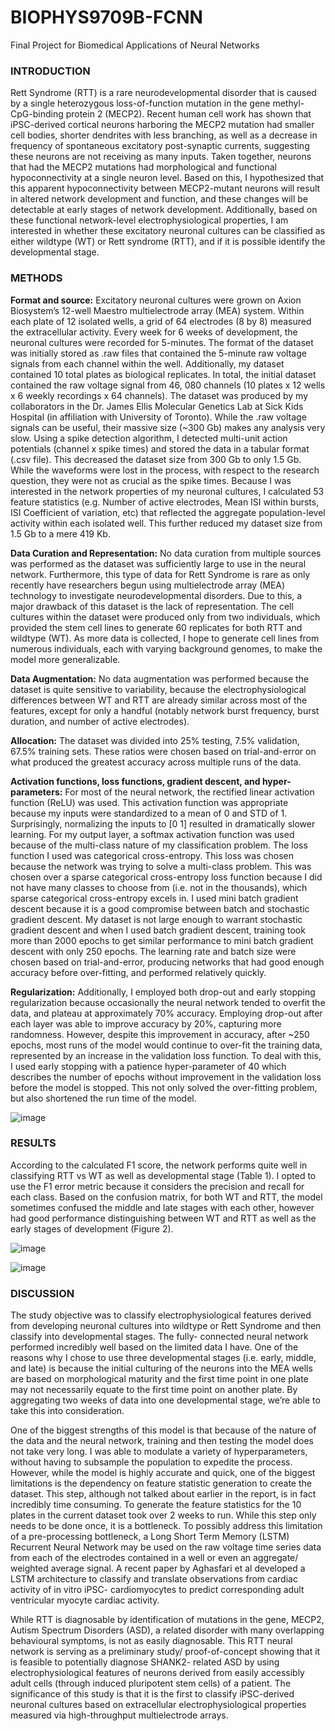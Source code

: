 # BIOPHYS9709B-FCNN
Final Project for Biomedical Applications of Neural Networks

<h3>INTRODUCTION</h3>
Rett Syndrome (RTT) is a rare neurodevelopmental disorder that is caused by a single heterozygous loss-of-function mutation in the gene methyl-CpG-binding protein 2 (MECP2). Recent human cell work has shown that iPSC-derived cortical neurons harboring the MECP2 mutation had smaller cell bodies, shorter dendrites with less branching, as well as a decrease in frequency of spontaneous excitatory post-synaptic currents, suggesting these neurons are not receiving as many inputs. Taken together, neurons that had the MECP2 mutations had morphological and functional hypoconnectivity at a single neuron level. Based on this, I hypothesized that this apparent hypoconnectivity between MECP2-mutant neurons will result in altered network development and function, and these changes will be detectable at early stages of network development. Additionally, based on these functional network-level electrophysiological properties, I am interested in whether these excitatory neuronal cultures can be classified as either wildtype (WT) or Rett syndrome (RTT), and if it is possible identify the developmental stage.

<h3>METHODS</h3>
<strong>Format and source:</strong> Excitatory neuronal cultures were grown on Axion Biosystem’s 12-well Maestro multielectrode array (MEA) system. Within each plate of 12 isolated wells, a grid of 64 electrodes (8 by 8) measured the extracellular activity. Every week for 6 weeks of development, the neuronal cultures were recorded for 5-minutes. The format of the dataset was initially stored as .raw files that contained the 5-minute raw voltage signals from each channel within the well. Additionally, my dataset contained 10 total plates as biological replicates. In total, the initial dataset contained the raw voltage signal from 46, 080 channels (10 plates x 12 wells x 6 weekly recordings x 64 channels). The dataset was produced by my collaborators in the Dr. James Ellis Molecular Genetics Lab at Sick Kids Hospital (in affiliation with University of Toronto). While the .raw voltage signals can be useful, their massive size (~300 Gb) makes any analysis very slow. Using a spike detection algorithm, I detected multi-unit action potentials (channel x spike times) and stored the data in a tabular format (.csv file). This decreased the dataset size from 300 Gb to only 1.5 Gb. While the waveforms were lost in the process, with respect to the research question, they were not as crucial as the spike times. Because I was interested in the network properties of my neuronal cultures, I calculated 53 feature statistics (e.g. Number of active electrodes, Mean ISI within bursts, ISI Coefficient of variation, etc) that reflected the aggregate population-level activity within each isolated well. This further reduced my dataset size from 1.5 Gb to a mere 419 Kb.


<strong>Data Curation and Representation:</strong> No data curation from multiple sources was performed as the dataset was sufficiently large to use in the neural network. Furthermore, this type of data for Rett Syndrome is rare as only recently have researchers begun using multielectrode array (MEA) technology to investigate neurodevelopmental disorders. Due to this, a major drawback of this dataset is the lack of representation. The cell cultures within the dataset were produced only from two individuals, which provided the stem cell lines to generate 60 replicates for both RTT and wildtype (WT). As more data is collected, I hope to generate cell lines from numerous individuals, each with varying background genomes, to make the model more generalizable.

<strong>Data Augmentation:</strong> No data augmentation was performed because the dataset is quite sensitive to variability, because the electrophysiological differences between WT and RTT are already similar across most of the features, except for only a handful (notably network burst frequency, burst duration, and number of active electrodes).

<strong>Allocation:</strong> The dataset was divided into 25% testing, 7.5% validation, 67.5% training sets. These ratios were chosen based on trial-and-error on what produced the greatest accuracy across multiple runs of the data.

<strong>Activation functions, loss functions, gradient descent, and hyper-parameters:</strong> For most of the neural network, the rectified linear activation function (ReLU) was used. This activation function was appropriate because my inputs were standardized to a mean of 0 and STD of 1. Surprisingly, normalizing the inputs to [0 1] resulted in dramatically slower learning. For my output layer, a softmax activation function was used because of the multi-class nature of my classification problem. The loss function I used was categorical cross-entropy. This loss was chosen because the network was trying to solve a multi-class problem. This was chosen over a sparse categorical cross-entropy loss function because I did not have many classes to choose from (i.e. not in the thousands), which sparse categorical cross-entropy excels in. I used mini batch gradient descent because it is a good compromise between batch and stochastic gradient descent. My dataset is not large enough to warrant stochastic gradient descent and when I used batch gradient descent, training took more than 2000 epochs to get similar performance to mini batch gradient descent with only 250 epochs. The learning rate and batch size were chosen based on trial-and-error, producing networks that had good enough accuracy before over-fitting, and performed relatively quickly.

<strong>Regularization:</strong> Additionally, I employed both drop-out and early stopping regularization because occasionally the neural network tended to overfit the data, and plateau at approximately 70% accuracy. Employing drop-out after each layer was able to improve accuracy by 20%, capturing more randomness. However, despite this improvement in accuracy, after ~250 epochs, most runs of the model would continue to over-fit the training data, represented by an increase in the validation loss function. To deal with this, I used early stopping with a patience hyper-parameter of 40 which describes the number of epochs without improvement in the validation loss before the model is stopped. This not only solved the over-fitting problem, but also shortened the run time of the model.

![image](https://user-images.githubusercontent.com/2040394/192342359-aaf91951-9406-45ab-83d2-bcd44dfe7bf2.png)

<h3>RESULTS</h3>
According to the calculated F1 score, the network performs quite well in classifying RTT vs WT as well as developmental stage (Table 1). I opted to use the F1 error metric because it considers the precision and recall for each class. Based on the confusion matrix, for both WT and RTT, the model sometimes confused the middle and late stages with each other, however had good performance distinguishing between WT and RTT as well as the early stages of development (Figure 2).

![image](https://user-images.githubusercontent.com/2040394/192342216-7216e36b-58b8-4965-932b-e49101ac19e6.png)

![image](https://user-images.githubusercontent.com/2040394/192342266-a53b418b-bc03-4cf0-9a25-490cff83b5b1.png)


<h3>DISCUSSION</h3>
The study objective was to classify electrophysiological features derived from developing neuronal cultures into wildtype or Rett Syndrome and then classify into developmental stages. The fully- connected neural network performed incredibly well based on the limited data I have. One of the reasons why I chose to use three developmental stages (i.e. early, middle, and late) is because the initial culturing of the neurons into the MEA wells are based on morphological maturity and the first time point in one plate may not necessarily equate to the first time point on another plate. By aggregating two weeks of data into one developmental stage, we’re able to take this into consideration.

One of the biggest strengths of this model is that because of the nature of the data and the neural network, training and then testing the model does not take very long. I was able to modulate a variety of hyperparameters, without having to subsample the population to expedite the process. However, while the model is highly accurate and quick, one of the biggest limitations is the dependency on feature statistic generation to create the dataset. This step, although not talked about earlier in the report, is in fact incredibly time consuming. To generate the feature statistics for the 10 plates in the current dataset took over 2 weeks to run. While this step only needs to be done once, it is a bottleneck. To possibly address this limitation of a pre-processing bottleneck, a Long Short Term Memory (LSTM) Recurrent Neural Network may be used on the raw voltage time series data from each of the electrodes contained in a well or even an aggregate/ weighted average signal. A recent paper by Aghasfari et al developed a LSTM architecture to classify and translate observations from cardiac activity of in vitro iPSC- cardiomyocytes to predict corresponding adult ventricular myocyte cardiac activity.

While RTT is diagnosable by identification of mutations in the gene, MECP2, Autism Spectrum Disorders (ASD), a related disorder with many overlapping behavioural symptoms, is not as easily diagnosable. This RTT neural network is serving as a preliminary study/ proof-of-concept showing that it is feasible to potentially diagnose SHANK2- related ASD by using electrophysiological features of neurons derived from easily accessibly adult cells (through induced pluripotent stem cells) of a patient. The significance of this study is that it is the first to classify iPSC-derived neuronal cultures based on extracellular electrophysiological properties measured via high-throughput multielectrode arrays.

